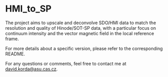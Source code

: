 # HMI_to_SP

The project aims to upscale and deconvolve SDO/HMI data to match the resolution and quality of Hinode/SOT-SP data, with a particular focus on continuum intensity and the vector magnetic field in the local reference frame.

For more details about a specific version, please refer to the corresponding README.

For any questions or comments, feel free to contact me at david.korda@asu.cas.cz.
